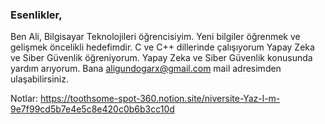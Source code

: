 ### Esenlikler,
Ben Ali, Bilgisayar Teknolojileri öğrencisiyim.
Yeni bilgiler öğrenmek ve gelişmek öncelikli hedefimdir.
C ve C++ dillerinde çalışıyorum
Yapay Zeka ve Siber Güvenlik öğreniyorum.
Yapay Zeka ve Siber Güvenlik konusunda yardım arıyorum.
Bana aligundogarx@gmail.com mail adresimden ulaşabilirsiniz.

Notlar: https://toothsome-spot-360.notion.site/niversite-Yaz-l-m-9e7f99cd5b7e4e5c8e420c0b6b3cc10d


<!--
**aligundogar/aligundogar** is a ✨ _special_ ✨ repository because its `README.md` (this file) appears on your GitHub profile.

Here are some ideas to get you started:

- 🔭 I’m currently working on ...
- 🌱 I’m currently learning ...
- 👯 I’m looking to collaborate on ...
- 🤔 I’m looking for help with ...
- 💬 Ask me about ...
- 📫 How to reach me: ...
- 😄 Pronouns: ...
- ⚡ Fun fact: ...
-->
